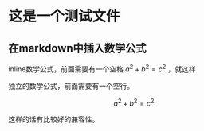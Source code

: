 # 这是一个测试文件
## 在markdown中插入数学公式
inline数学公式，前面需要有一个空格 $a^2+b^2=c^2$ ，就这样

独立的数学公式，前面需要有一个空行。

$$a^2+b^2=c^2$$

这样的话有比较好的兼容性。
